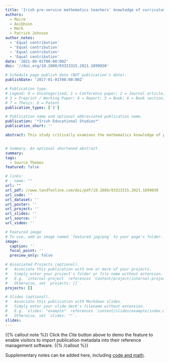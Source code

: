 ```yaml
---
title: 'Irish pre-service mathematics teachers’ knowledge of curriculum-aligned content'
authors:
  - Maire
  - Aoibhinn
  - Mark
  - Patrick Johnson
author_notes:
  - 'Equal contribution'
  - 'Equal contribution'
  - 'Equal contribution'
  - 'Equal contribution'
date: '2021-09-01T00:00:00Z'
doi: '//doi.org/10.1080/03323315.2021.1899030'

# Schedule page publish date (NOT publication's date).
publishDate: '2017-01-01T00:00:00Z'

# Publication type.
# Legend: 0 = Uncategorized; 1 = Conference paper; 2 = Journal article;
# 3 = Preprint / Working Paper; 4 = Report; 5 = Book; 6 = Book section;
# 7 = Thesis; 8 = Patent
publication_types: ['2']

# Publication name and optional abbreviated publication name.
publication: '*Irish Educational Studies*'
publication_short: ''

abstract: This study critically examines the mathematics knowledge of pre-service post-primary mathematics teachers (N = 85) on commencing their Professional Master of Education (Level 9) initial teacher education (ITE) programme across four institutions in Ireland. Given the nature of a consecutive approach to mathematics teacher education, pre-service teachers enter their ITE programme from a variety of undergraduate degree backgrounds and it is largely accepted that their mathematical content knowledge does not change during their teacher qualification programme. This study utilises a paper-and-pencil test to assess participants’ cognitive and conceptual proficiency with curriculum-aligned mathematical content. Between group comparisons in relation to participants’ undergraduate studies and cognitive and conceptual proficiency are also examined. The data suggest that pre-service teachers demonstrate a strong proficiency with Junior Cycle curriculum-aligned content and poor proficiency with Senior Cycle content, irrespective of the curriculum strand. In addition, significant mean differences exist between participants who had undertaken undergraduate degree studies in physics and mathematics in comparison to other degree programmes. Such investigations are essential given the increased focused on developing highly qualified teachers and policy revisions on ITE programmes. This research alerts us to issues within ITE programmes that may be addressed prior to mathematics teachers’ induction into the profession.


# Summary. An optional shortened abstract.
summary: 
tags:
  - Source Themes
featured: false

# links:
# - name: ""
url: ""
url_pdf: //www.tandfonline.com/doi/pdf/10.1080/03323315.2021.1899030
url_code: ''
url_dataset: ''
url_poster: ''
url_project: ''
url_slides: ''
url_source: ''
url_video: ''

# Featured image
# To use, add an image named `featured.jpg/png` to your page's folder.
image:
  caption: ''
  focal_point: ''
  preview_only: false

# Associated Projects (optional).
#   Associate this publication with one or more of your projects.
#   Simply enter your project's folder or file name without extension.
#   E.g. `internal-project` references `content/project/internal-project/index.md`.
#   Otherwise, set `projects: []`.
projects: []

# Slides (optional).
#   Associate this publication with Markdown slides.
#   Simply enter your slide deck's filename without extension.
#   E.g. `slides: "example"` references `content/slides/example/index.md`.
#   Otherwise, set `slides: ""`.
slides:
---
```


{{% callout note %}}
Click the _Cite_ button above to demo the feature to enable visitors to import publication metadata into their reference management software.
{{% /callout %}}

Supplementary notes can be added here, including [code and math](https://wowchemy.com/docs/content/writing-markdown-latex/).
